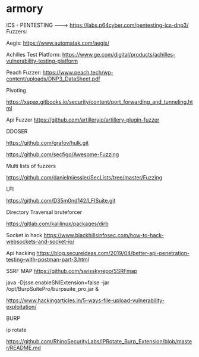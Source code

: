 # armory
ICS - PENTESTING ---> https://labs.p64cyber.com/pentesting-ics-dnp3/
Fuzzers:

Aegis: https://www.automatak.com/aegis/

Achilles Test Platform: https://www.ge.com/digital/products/achilles-vulnerability-testing-platform

Peach Fuzzer: https://www.peach.tech/wp-content/uploads/DNP3_DataSheet.pdf

Pivoting

https://xapax.gitbooks.io/security/content/port_forwarding_and_tunneling.html

Api Fuzzer
https://github.com/artilleryio/artillery-plugin-fuzzer

DDOSER

https://github.com/grafov/hulk.git


https://github.com/secfigo/Awesome-Fuzzing

Multi lists of fuzzers

https://github.com/danielmiessler/SecLists/tree/master/Fuzzing

LFI

https://github.com/D35m0nd142/LFISuite.git

Directory Traversal bruteforcer

https://gitlab.com/kalilinux/packages/dirb

Socket io hack
https://www.blackhillsinfosec.com/how-to-hack-websockets-and-socket-io/

Api hacking
https://blog.secureideas.com/2019/04/better-api-penetration-testing-with-postman-part-3.html


SSRF MAP
https://github.com/swisskyrepo/SSRFmap

 java -Djsse.enableSNIExtension=false -jar /opt/BurpSuitePro/burpsuite_pro.jar &

https://www.hackingarticles.in/5-ways-file-upload-vulnerability-exploitation/


BURP 

ip rotate 

https://github.com/RhinoSecurityLabs/IPRotate_Burp_Extension/blob/master/README.md
